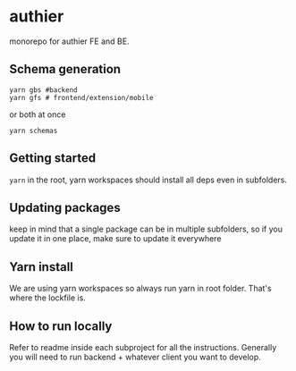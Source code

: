 # authier

monorepo for authier FE and BE.

## Schema generation

```shell
yarn gbs #backend
yarn gfs # frontend/extension/mobile
```

or both at once

```shell
yarn schemas
```

## Getting started

`yarn` in the root, yarn workspaces should install all deps even in subfolders.

## Updating packages

keep in mind that a single package can be in multiple subfolders, so if you update it in one place, make sure to update it everywhere

## Yarn install

We are using yarn workspaces so always run yarn in root folder. That's where the lockfile is.

## How to run locally

Refer to readme inside each subproject for all the instructions. Generally you will need to run backend + whatever client you want to develop.
